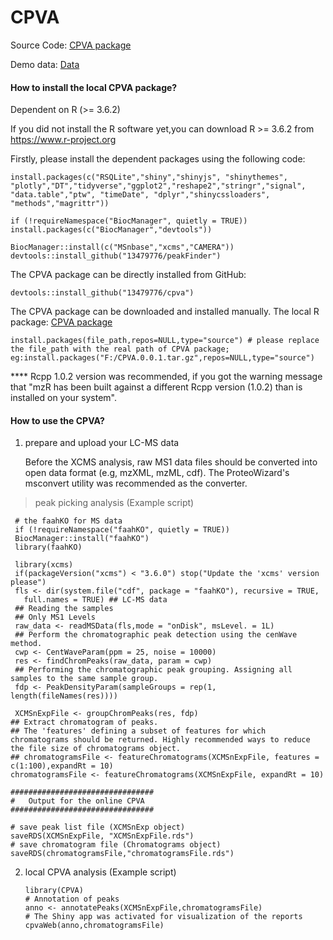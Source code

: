 # CPVA


Source Code: [CPVA package](https://raw.githubusercontent.com/13479776/Picture/master/CPVA_0.0.1.tar.gz)

Demo data: [Data](https://raw.githubusercontent.com/13479776/Picture/master/ExampleDataset_CPVApos.zip)


#### How to install the local CPVA package?

Dependent on R (>= 3.6.2)

If you did not install the R software yet,you can download R >= 3.6.2 from https://www.r-project.org

Firstly, please install the dependent packages using the following code:

    install.packages(c("RSQLite","shiny","shinyjs", "shinythemes", "plotly","DT","tidyverse","ggplot2","reshape2","stringr","signal",   "data.table","ptw", "timeDate", "dplyr","shinycssloaders", "methods","magrittr"))     
    
    if (!requireNamespace("BiocManager", quietly = TRUE))
    install.packages(c("BiocManager","devtools"))
    
    BiocManager::install(c("MSnbase","xcms","CAMERA"))
    devtools::install_github("13479776/peakFinder")
    
The CPVA package can be directly installed from GitHub:

    devtools::install_github("13479776/cpva")

The CPVA package can be downloaded and installed manually. The local R package: [CPVA package](https://raw.githubusercontent.com/13479776/Picture/master/CPVA_0.0.1.tar.gz)

    install.packages(file_path,repos=NULL,type="source") # please replace the file_path with the real path of CPVA package; eg:install.packages("F:/CPVA.0.0.1.tar.gz",repos=NULL,type="source")
    

**** Rcpp 1.0.2 version was recommended, if you got the warning message that "mzR has been built against a different Rcpp version (1.0.2) than is installed on your system".


    
 #### How to use the CPVA?
1. prepare and upload your LC-MS data

   Before the XCMS analysis, raw MS1 data files should be converted into open data format (e.g, mzXML, mzML, cdf). The ProteoWizard's msconvert utility was recommended as the converter.

> peak picking analysis (Example script)
     
     # the faahKO for MS data
     if (!requireNamespace("faahKO", quietly = TRUE))
     BiocManager::install("faahKO")
     library(faahKO)
     
     library(xcms)
     if(packageVersion("xcms") < "3.6.0") stop("Update the 'xcms' version please")
     fls <- dir(system.file("cdf", package = "faahKO"), recursive = TRUE,
       full.names = TRUE) ## LC-MS data
     ## Reading the samples 
     ## Only MS1 Levels 
     raw_data <- readMSData(fls,mode = "onDisk", msLevel. = 1L) 
     ## Perform the chromatographic peak detection using the cenWave method.
     cwp <- CentWaveParam(ppm = 25, noise = 10000) 
     res <- findChromPeaks(raw_data, param = cwp)
     ## Performing the chromatographic peak grouping. Assigning all samples to the same sample group.
     fdp <- PeakDensityParam(sampleGroups = rep(1, length(fileNames(res))))
     
     XCMSnExpFile <- groupChromPeaks(res, fdp)
    ## Extract chromatogram of peaks. 
    ## The 'features' defining a subset of features for which chromatograms should be returned. Highly recommended ways to reduce the file size of chromatograms object.
    ## chromatogramsFile <- featureChromatograms(XCMSnExpFile, features = c(1:100),expandRt = 10)
    chromatogramsFile <- featureChromatograms(XCMSnExpFile, expandRt = 10)

    ################################
    #   Output for the online CPVA 
    ################################

    # save peak list file (XCMSnExp object)
    saveRDS(XCMSnExpFile, "XCMSnExpFile.rds")
    # save chromatogram file (Chromatograms object)
    saveRDS(chromatogramsFile,"chromatogramsFile.rds")

2. local CPVA analysis (Example script)

       library(CPVA)
       # Annotation of peaks
       anno <- annotatePeaks(XCMSnExpFile,chromatogramsFile)
       # The Shiny app was activated for visualization of the reports
       cpvaWeb(anno,chromatogramsFile)
   
